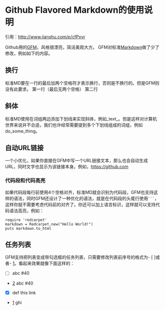 # Github Flavored Markdown的使用说明
引用：http://www.jianshu.com/p/cfPxyr

Github用的[GFM][1]，风格很漂亮，简洁美观大方。 GFM对标准[Markdown][2]做了少了修改，例如如下的内容。

## 换行
标准MD要在一行的最后加两个空格符才表示换行，否则是不换行的。但是GFM则没有此要求。
	第一行（最后无两个空格）
	第二行
## 斜体
标准MD使用在词组两边添加下划线来实现斜体，例如_text_。但是这样对计算机世界来说并不合适，我们也许经常需要提到多个下划线组成的词组，例如 do_some_thing。
## 自动URL链接
一个小优化，如果你直接在GFM中写一个URL链接文本，那么也会自动生成URL，同时文字也显示为该链接本身。例如，https://github.com
### 代码段和代码高亮
如果代码段每行前使用4个空格对齐，标准MD就会识别为代码段，GFM也支持这样的语法，同时GFM还设计了一种优化的语法，就是在代码段的头尾行使用<code>```</code>，这样你就不需要考虑代码前的对齐了。你还可以加上语言标识，这样就可以支持代码语法高亮，例如：
```
require 'redcarpet'
markdown = Redcarpet.new("Hello World!")
puts markdown.to_html
```
## 任务列表
GFM支持把列表变成带勾选框的任务列表，只需要修改列表前序号的格式为- [ ]或者- [1]。看起来效果就像下面这样的：
- [ ] abc #40
- [2] abc #40
- [x] def this link
- [1] ghi

[1]: https://help.github.com/categories/writing-on-github/
[2]: http://daringfireball.net/projects/markdown/syntax